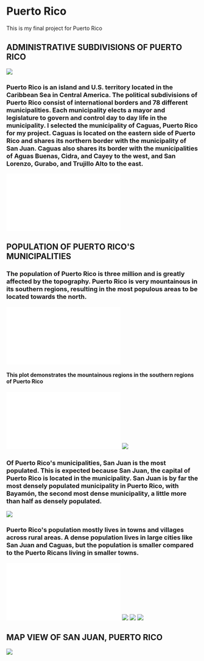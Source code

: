 # Puerto Rico

This is my final project for Puerto Rico

## ADMINISTRATIVE SUBDIVISIONS OF PUERTO RICO
![](Rplot07.png)
### Puerto Rico is an island and U.S. territory located in the Caribbean Sea in Central America. The political subdivisions of Puerto Rico consist of international borders and 78 different municipalities. Each municipality elects a mayor and legislature to govern and control day to day life in the municipality. I selected the municipality of Caguas, Puerto Rico for my project. Caguas is located on the eastern side of Puerto Rico and shares its northern border with the municipality of San Juan. Caguas also shares its border with the municipalities of Aguas Buenas, Cidra, and Cayey to the west, and San Lorenzo, Gurabo, and Trujillo Alto to the east. 
![](Caguas_Zoom.pdf)

## POPULATION OF PUERTO RICO'S MUNICIPALITIES
### The population of Puerto Rico is three million and is greatly affected by the topography. Puerto Rico is very mountainous in its southern regions, resulting in the most populous areas to be located towards the north. 
![](puert_map_contour.png.pdf)
#### This plot demonstrates the mountainous regions in the southern regions of Puerto Rico
![](puert_map_contour.png.pdf)
![](puert_pop19.png)
### Of Puerto Rico's municipalities, San Juan is the most populated. This is expected because San Juan, the capital of Puerto Rico is located in the municipality. San Juan is by far the most densely populated municipality in Puerto Rico, with Bayamón, the second most dense municipality, a little more than half as densely populated.
![](puert_bplt.png)
### Puerto Rico's population mostly lives in towns and villages across rural areas. A dense population lives in large cities like San Juan and Caguas, but the population is smaller compared to the Puerto Ricans living in smaller towns. 
![](Rplot.pdf)
![](Rplot02.png)
![](pop_sum.png)
![](diff_mean3d.png)

## MAP VIEW OF SAN JUAN, PUERTO RICO
![](MapView.png)

